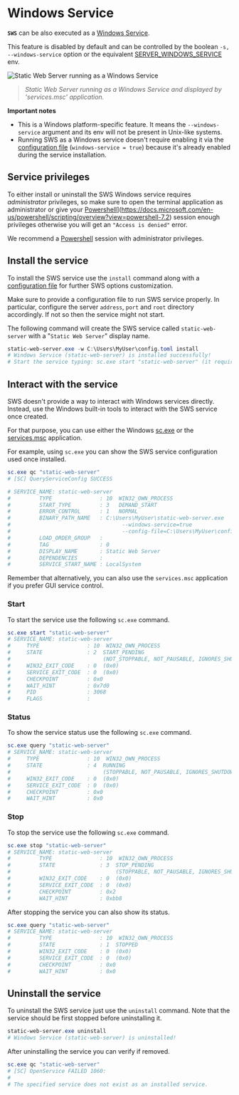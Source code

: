 # Windows Service

**`SWS`** can be also executed as a [Windows Service](https://docs.microsoft.com/en-us/previous-versions/windows/it-pro/windows-server-2003/cc783643(v=ws.10)).

This feature is disabled by default and can be controlled by the boolean `-s, --windows-service` option or the equivalent [SERVER_WINDOWS_SERVICE](./../configuration/environment-variables.md#server_windows_service) env.

![Static Web Server running as a Windows Service](https://user-images.githubusercontent.com/1700322/169807572-d62a7bab-b596-4597-85f7-31a7c02aeefe.png)
> _Static Web Server running as a Windows Service and displayed by 'services.msc' application._

**Important notes**

- This is a Windows platform-specific feature. It means the `--windows-service` argument and its env will not be present in Unix-like systems.
- Running SWS as a Windows service doesn't require enabling it via the [configuration file](../configuration/config-file.md) (`windows-service = true`) because it's already enabled during the service installation.

## Service privileges

To either install or uninstall the SWS Windows service requires *administrator* privileges, so make sure to open the terminal application as administrator or give your [Powershell](https://docs.microsoft.com/en-us/powershell/scripting/overview?view=powershell-7.2)](https://docs.microsoft.com/en-us/powershell/scripting/overview?view=powershell-7.2) session enough privileges otherwise you will get an `"Access is denied"` error.

We recommend a [Powershell](https://docs.microsoft.com/en-us/powershell/scripting/overview?view=powershell-7.2) session with administrator privileges.

## Install the service

To install the SWS service use the `install` command along with a [configuration file](../configuration/config-file.md) for further SWS options customization.

Make sure to provide a configuration file to run SWS service properly. In particular, configure the server `address`, `port` and `root` directory accordingly.
If not so then the service might not start.

The following command will create the SWS service called `static-web-server` with a "`Static Web Server`" display name.

```powershell
static-web-server.exe -w C:\Users\MyUser\config.toml install
# Windows Service (static-web-server) is installed successfully!
# Start the service typing: sc.exe start "static-web-server" (it requires administrator privileges) or using the 'services.msc' application.
``` 

## Interact with the service

SWS doesn't provide a way to interact with Windows services directly. Instead, use the Windows built-in tools to interact with the SWS service once created.

For that purpose, you can use either the Windows [sc.exe](https://docs.microsoft.com/en-us/windows/win32/services/configuring-a-service-using-sc) or the [services.msc](https://docs.microsoft.com/en-us/windows/win32/services/services) application.

For example, using `sc.exe` you can show the SWS service configuration used once installed.

```powershell
sc.exe qc "static-web-server"
# [SC] QueryServiceConfig SUCCESS

# SERVICE_NAME: static-web-server
#         TYPE               : 10  WIN32_OWN_PROCESS
#         START_TYPE         : 3   DEMAND_START
#         ERROR_CONTROL      : 1   NORMAL
#         BINARY_PATH_NAME   : C:\Users\MyUser\static-web-server.exe 
#                                   --windows-service=true 
#                                   --config-file=C:\Users\MyUser\config.toml
#         LOAD_ORDER_GROUP   :
#         TAG                : 0
#         DISPLAY_NAME       : Static Web Server
#         DEPENDENCIES       :
#         SERVICE_START_NAME : LocalSystem
```

Remember that alternatively, you can also use the `services.msc` application if you prefer GUI service control.

### Start

To start the service use the following `sc.exe` command.

```powershell
sc.exe start "static-web-server"
# SERVICE_NAME: static-web-server
#     TYPE               : 10  WIN32_OWN_PROCESS
#     STATE              : 2  START_PENDING
#                             (NOT_STOPPABLE, NOT_PAUSABLE, IGNORES_SHUTDOWN)
#     WIN32_EXIT_CODE    : 0  (0x0)
#     SERVICE_EXIT_CODE  : 0  (0x0)
#     CHECKPOINT         : 0x0
#     WAIT_HINT          : 0x7d0
#     PID                : 3068
#     FLAGS              :
```

### Status

To show the service status use the following `sc.exe` command.

```powershell
sc.exe query "static-web-server"
# SERVICE_NAME: static-web-server
#     TYPE               : 10  WIN32_OWN_PROCESS
#     STATE              : 4  RUNNING
#                             (STOPPABLE, NOT_PAUSABLE, IGNORES_SHUTDOWN)
#     WIN32_EXIT_CODE    : 0  (0x0)
#     SERVICE_EXIT_CODE  : 0  (0x0)
#     CHECKPOINT         : 0x0
#     WAIT_HINT          : 0x0
```

### Stop

To stop the service use the following `sc.exe` command.

```powershell
sc.exe stop "static-web-server"
# SERVICE_NAME: static-web-server
#         TYPE               : 10  WIN32_OWN_PROCESS
#         STATE              : 3  STOP_PENDING
#                                 (STOPPABLE, NOT_PAUSABLE, IGNORES_SHUTDOWN)
#         WIN32_EXIT_CODE    : 0  (0x0)
#         SERVICE_EXIT_CODE  : 0  (0x0)
#         CHECKPOINT         : 0x2
#         WAIT_HINT          : 0xbb8
```

After stopping the service you can also show its status.

```powershell
sc.exe query "static-web-server"
# SERVICE_NAME: static-web-server
#         TYPE               : 10  WIN32_OWN_PROCESS
#         STATE              : 1  STOPPED
#         WIN32_EXIT_CODE    : 0  (0x0)
#         SERVICE_EXIT_CODE  : 0  (0x0)
#         CHECKPOINT         : 0x0
#         WAIT_HINT          : 0x0
```

## Uninstall the service

To uninstall the SWS service just use the `uninstall` command. Note that the service should be first stopped before uninstalling it.

```powershell
static-web-server.exe uninstall
# Windows Service (static-web-server) is uninstalled!
```

After uninstalling the service you can verify if removed.

```powershell
sc.exe qc "static-web-server"
# [SC] OpenService FAILED 1060:
#
# The specified service does not exist as an installed service.
```
